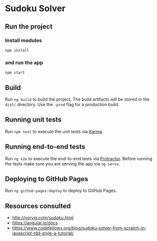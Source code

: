 # Sudoku Solver

## Run the project

### Install modules

`npm install`

### and run the app

`npm start`

## Build

Run `ng build` to build the project. The build artifacts will be stored in the `dist/` directory. Use the `-prod` flag for a production build.

## Running unit tests

Run `npm test` to execute the unit tests via [Karma](https://karma-runner.github.io).

## Running end-to-end tests

Run `ng e2e` to execute the end-to-end tests via [Protractor](http://www.protractortest.org/).
Before running the tests make sure you are serving the app via `ng serve`.

## Deploying to GitHub Pages

Run `ng github-pages:deploy` to deploy to GitHub Pages.

## Resources consulted

- http://norvig.com/sudoku.html
- https://angular.io/docs
- https://www.codefellows.org/blog/sudoku-solver-from-scratch-in-javascript-tdd-style-a-tutorial/